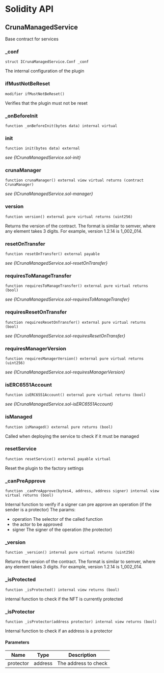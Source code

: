 # Solidity API

## CrunaManagedService

Base contract for services

### _conf

```solidity
struct ICrunaManagedService.Conf _conf
```

The internal configuration of the plugin

### ifMustNotBeReset

```solidity
modifier ifMustNotBeReset()
```

Verifies that the plugin must not be reset

### _onBeforeInit

```solidity
function _onBeforeInit(bytes data) internal virtual
```

### init

```solidity
function init(bytes data) external
```

_see {ICrunaManagedService.sol-init}_

### crunaManager

```solidity
function crunaManager() external view virtual returns (contract CrunaManager)
```

_see {ICrunaManagedService.sol-manager}_

### version

```solidity
function version() external pure virtual returns (uint256)
```

Returns the version of the contract.
The format is similar to semver, where any element takes 3 digits.
For example, version 1.2.14 is 1_002_014.

### resetOnTransfer

```solidity
function resetOnTransfer() external payable
```

_see {ICrunaManagedService.sol-resetOnTransfer}_

### requiresToManageTransfer

```solidity
function requiresToManageTransfer() external pure virtual returns (bool)
```

_see {ICrunaManagedService.sol-requiresToManageTransfer}_

### requiresResetOnTransfer

```solidity
function requiresResetOnTransfer() external pure virtual returns (bool)
```

_see {ICrunaManagedService.sol-requiresResetOnTransfer}_

### requiresManagerVersion

```solidity
function requiresManagerVersion() external pure virtual returns (uint256)
```

_see {ICrunaManagedService.sol-requiresManagerVersion}_

### isERC6551Account

```solidity
function isERC6551Account() external pure virtual returns (bool)
```

_see {ICrunaManagedService.sol-isERC6551Account}_

### isManaged

```solidity
function isManaged() external pure returns (bool)
```

Called when deploying the service to check if it must be managed

### resetService

```solidity
function resetService() external payable virtual
```

Reset the plugin to the factory settings

### _canPreApprove

```solidity
function _canPreApprove(bytes4, address, address signer) internal view virtual returns (bool)
```

Internal function to verify if a signer can pre approve an operation (if the sender is a protector)
The params:
- operation The selector of the called function
- the actor to be approved
- signer The signer of the operation (the protector)

### _version

```solidity
function _version() internal pure virtual returns (uint256)
```

Returns the version of the contract.
The format is similar to semver, where any element takes 3 digits.
For example, version 1.2.14 is 1_002_014.

### _isProtected

```solidity
function _isProtected() internal view returns (bool)
```

internal function to check if the NFT is currently protected

### _isProtector

```solidity
function _isProtector(address protector) internal view returns (bool)
```

Internal function to check if an address is a protector

#### Parameters

| Name | Type | Description |
| ---- | ---- | ----------- |
| protector | address | The address to check |

